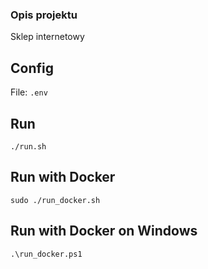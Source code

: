 ### Opis projektu

Sklep internetowy

## Config

File: `.env`

## Run

`./run.sh`

## Run with Docker

`sudo ./run_docker.sh`

## Run with Docker on Windows

`.\run_docker.ps1`

